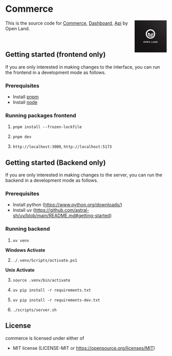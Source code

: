 # Commerce

<img src="./.github/OpenLand.jpeg" align="right" alt="Open Land" width="100" />

This is the source code for [Commerce](https://ui-commerce.up.railway.app/), [Dashboard](https://dashboard-commerce.up.railway.app/), [Api](https://api-commerce.up.railway.app/) by Open Land.

<br>

## Getting started (frontend only)

If you are only interested in making changes to the interface, you can run the
frontend in a development mode as follows.

### Prerequisites

- Install [pnpm](https://pnpm.io/installation)
- Install [node](https://nodejs.org/en)

### Running packages frontend

1. `pnpm install --frozen-lockfile`

2. `pnpm dev`

3. `http://localhost:3000`, `http://localhost:5173`

## Getting started (Backend only)

If you are only interested in making changes to the server, you can run the
backend in a development mode as follows.

### Prerequisites

- Install python (https://www.python.org/downloads/)
- Install uv (https://github.com/astral-sh/uv/blob/main/README.md#getting-started)

### Running backend

1. `uv venv`

**Windows Activate**

2. `./.venv/Scripts/activate.ps1`

**Unix Activate**

3. `source .venv/bin/activate`

4. `uv pip install -r requirements.txt`

5. `uv pip install -r requirements-dev.txt`

6. `./scripts/server.sh`

## License

commerce is licensed under either of

- MIT license (LICENSE-MIT or https://opensource.org/licenses/MIT)
